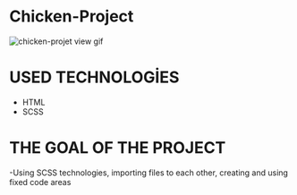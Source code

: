 # Chicken-Project

![chicken-projet view gif ](chicken-project.gif)

# USED TECHNOLOGİES 

- HTML
- SCSS

# THE GOAL OF THE PROJECT

-Using SCSS technologies, importing files to each other, creating and using fixed code areas

